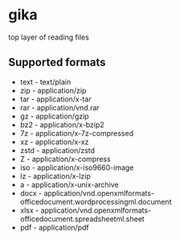# gika
top layer of reading files

## Supported formats
- text - text/plain
- zip - application/zip
- tar - application/x-tar
- rar - application/vnd.rar
- gz - application/gzip
- bz2 - application/x-bzip2
- 7z - application/x-7z-compressed
- xz - application/x-xz
- zstd - application/zstd
- Z - application/x-compress
- iso - application/x-iso9660-image
- lz - application/x-lzip
- a - application/x-unix-archive
- docx - application/vnd.openxmlformats-officedocument.wordprocessingml.document
- xlsx - application/vnd.openxmlformats-officedocument.spreadsheetml.sheet
- pdf - application/pdf